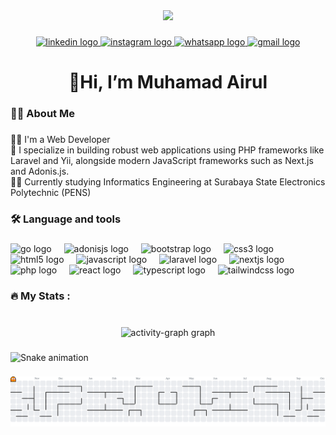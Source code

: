 <div align="center">
  <img height="150" src="https://media.giphy.com/media/M9gbBd9nbDrOTu1Mqx/giphy.gif"  />
</div>

###

<div align="center">
  <a href="https://linkedin.com/in/muhamad-airul" target="_blank">
    <img src="https://img.shields.io/static/v1?message=LinkedIn&logo=linkedin&label=&color=0077B5&logoColor=white&labelColor=&style=for-the-badge" height="25" alt="linkedin logo"  />
  </a>
  <a href="https://instagram.com/rullskiee__" target="_blank">
    <img src="https://img.shields.io/static/v1?message=Instagram&logo=instagram&label=&color=E4405F&logoColor=white&labelColor=&style=for-the-badge" height="25" alt="instagram logo"  />
  </a>
  <a href="https://wa.me/6285755427013" target="_blank">
    <img src="https://img.shields.io/static/v1?message=Whatsapp&logo=whatsapp&label=&color=25D366&logoColor=white&labelColor=&style=for-the-badge" height="25" alt="whatsapp logo"  />
  </a>
  <a href="muhamadairul@gmail.com" target="_blank">
    <img src="https://img.shields.io/static/v1?message=Gmail&logo=gmail&label=&color=D14836&logoColor=white&labelColor=&style=for-the-badge" height="25" alt="gmail logo"  />
  </a>
</div>

###

<h1 align="center">👋Hi, I’m Muhamad Airul</h1>

###

<h3 align="left">👩‍💻  About Me</h3>

###

<p align="left">👨‍💻 I'm a Web Developer<br>🚀 I specialize in building robust web applications using PHP frameworks like Laravel and Yii, alongside modern JavaScript frameworks such as Next.js and Adonis.js.<br>👨‍🎓 Currently studying Informatics Engineering at Surabaya State Electronics Polytechnic (PENS)</p>

###

<h3 align="left">🛠 Language and tools</h3>

###

<div align="left">
  <img src="https://cdn.jsdelivr.net/gh/devicons/devicon/icons/go/go-original-wordmark.svg" height="25" alt="go logo"  />
  <img width="12" />
  <img src="https://cdn.jsdelivr.net/gh/devicons/devicon/icons/adonisjs/adonisjs-original.svg" height="25" alt="adonisjs logo"  />
  <img width="12" />
  <img src="https://cdn.simpleicons.org/bootstrap/7952B3" height="25" alt="bootstrap logo"  />
  <img width="12" />
  <img src="https://skillicons.dev/icons?i=css" height="25" alt="css3 logo"  />
  <img width="12" />
  <img src="https://skillicons.dev/icons?i=html" height="25" alt="html5 logo"  />
  <img width="12" />
  <img src="https://skillicons.dev/icons?i=js" height="25" alt="javascript logo"  />
  <img width="12" />
  <img src="https://skillicons.dev/icons?i=laravel" height="25" alt="laravel logo"  />
  <img width="12" />
  <img src="https://skillicons.dev/icons?i=nextjs" height="25" alt="nextjs logo"  />
  <img width="12" />
  <img src="https://skillicons.dev/icons?i=php" height="25" alt="php logo"  />
  <img width="12" />
  <img src="https://skillicons.dev/icons?i=react" height="25" alt="react logo"  />
  <img width="12" />
  <img src="https://skillicons.dev/icons?i=ts" height="25" alt="typescript logo"  />
  <img width="12" />
  <img src="https://skillicons.dev/icons?i=tailwind" height="25" alt="tailwindcss logo"  />
</div>

###

<h3 align="left">🔥   My Stats :</h3>

###

<br clear="both">

<div align="center">
  <img src="https://github-readme-activity-graph.vercel.app/graph?username=muhamadairul&area=true&hide_border=false&theme=github-dark&radius=16" height="150" alt="activity-graph graph"  />
</div>

###

<img src="https://raw.githubusercontent.com/muhamadairul/muhamadairul/output/snake.svg" alt="Snake animation" />

###

<picture>
  <source media="(prefers-color-scheme: dark)" srcset="https://raw.githubusercontent.com/muhamadairul/muhamadairul/output/pacman-contribution-graph-dark.svg">
  <source media="(prefers-color-scheme: light)" srcset="https://raw.githubusercontent.com/muhamadairul/muhamadairul/output/pacman-contribution-graph.svg">
  <img alt="pacman contribution graph" src="https://raw.githubusercontent.com/muhamadairul/muhamadairul/output/pacman-contribution-graph.svg">
</picture>

###
